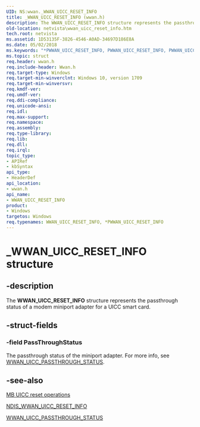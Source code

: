 ```yaml
---
UID: NS:wwan._WWAN_UICC_RESET_INFO
title: _WWAN_UICC_RESET_INFO (wwan.h)
description: The WWAN_UICC_RESET_INFO structure represents the passthrough status of a modem miniport adapter for a UICC smart card.
old-location: netvista\wwan_uicc_reset_info.htm
tech.root: netvista
ms.assetid: 1D53135F-3826-4546-A0AD-34697D186E8A
ms.date: 05/02/2018
ms.keywords: "*PWWAN_UICC_RESET_INFO, PWWAN_UICC_RESET_INFO, PWWAN_UICC_RESET_INFO structure pointer [Network Drivers Starting with Windows Vista], WWAN_UICC_RESET_INFO, WWAN_UICC_RESET_INFO structure [Network Drivers Starting with Windows Vista], _WWAN_UICC_RESET_INFO, netvista.wwan_uicc_reset_info, wwan/PWWAN_UICC_RESET_INFO, wwan/WWAN_UICC_RESET_INFO"
ms.topic: struct
req.header: wwan.h
req.include-header: Wwan.h
req.target-type: Windows
req.target-min-winverclnt: Windows 10, version 1709
req.target-min-winversvr: 
req.kmdf-ver: 
req.umdf-ver: 
req.ddi-compliance: 
req.unicode-ansi: 
req.idl: 
req.max-support: 
req.namespace: 
req.assembly: 
req.type-library: 
req.lib: 
req.dll: 
req.irql: 
topic_type:
- APIRef
- kbSyntax
api_type:
- HeaderDef
api_location:
- wwan.h
api_name:
- WWAN_UICC_RESET_INFO
product:
- Windows
targetos: Windows
req.typenames: WWAN_UICC_RESET_INFO, *PWWAN_UICC_RESET_INFO
---
```


# _WWAN_UICC_RESET_INFO structure


## -description


The <b>WWAN_UICC_RESET_INFO</b> structure represents the passthrough status of a modem miniport adapter for a UICC smart card.


## -struct-fields




### -field PassThroughStatus

The passthrough status of the miniport adapter. For more info, see <a href="https://docs.microsoft.com/windows-hardware/drivers/ddi/content/wwan/ne-wwan-_wwan_uicc_passthrough_status">WWAN_UICC_PASSTHROUGH_STATUS</a>.


## -see-also




<a href="https://docs.microsoft.com/windows-hardware/drivers/network/mb-uicc-reset-operations">MB UICC reset operations</a>



<a href="https://docs.microsoft.com/windows-hardware/drivers/ddi/content/ndiswwan/ns-ndiswwan-_ndis_wwan_uicc_reset_info">NDIS_WWAN_UICC_RESET_INFO</a>



<a href="https://docs.microsoft.com/windows-hardware/drivers/ddi/content/wwan/ne-wwan-_wwan_uicc_passthrough_status">WWAN_UICC_PASSTHROUGH_STATUS</a>
 

 

